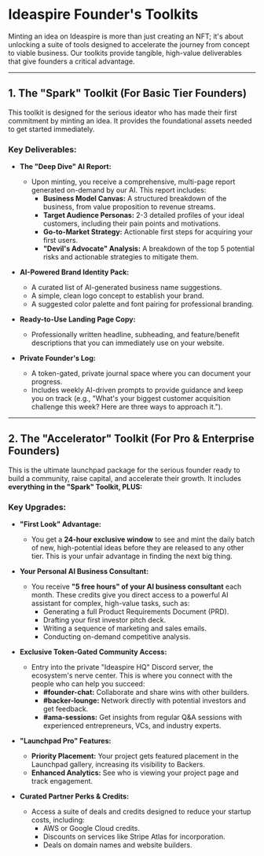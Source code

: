 # Ideaspire Founder's Toolkits

Minting an idea on Ideaspire is more than just creating an NFT; it's about unlocking a suite of tools designed to accelerate the journey from concept to viable business. Our toolkits provide tangible, high-value deliverables that give founders a critical advantage.

---

## 1. The "Spark" Toolkit (For Basic Tier Founders)

This toolkit is designed for the serious ideator who has made their first commitment by minting an idea. It provides the foundational assets needed to get started immediately.

### Key Deliverables:

*   **The "Deep Dive" AI Report:**
    *   Upon minting, you receive a comprehensive, multi-page report generated on-demand by our AI. This report includes:
        *   **Business Model Canvas:** A structured breakdown of the business, from value proposition to revenue streams.
        *   **Target Audience Personas:** 2-3 detailed profiles of your ideal customers, including their pain points and motivations.
        *   **Go-to-Market Strategy:** Actionable first steps for acquiring your first users.
        *   **"Devil's Advocate" Analysis:** A breakdown of the top 5 potential risks and actionable strategies to mitigate them.

*   **AI-Powered Brand Identity Pack:**
    *   A curated list of AI-generated business name suggestions.
    *   A simple, clean logo concept to establish your brand.
    *   A suggested color palette and font pairing for professional branding.

*   **Ready-to-Use Landing Page Copy:**
    *   Professionally written headline, subheading, and feature/benefit descriptions that you can immediately use on your website.

*   **Private Founder's Log:**
    *   A token-gated, private journal space where you can document your progress.
    *   Includes weekly AI-driven prompts to provide guidance and keep you on track (e.g., "What's your biggest customer acquisition challenge this week? Here are three ways to approach it.").

---

## 2. The "Accelerator" Toolkit (For Pro & Enterprise Founders)

This is the ultimate launchpad package for the serious founder ready to build a community, raise capital, and accelerate their growth. It includes **everything in the "Spark" Toolkit, PLUS:**

### Key Upgrades:

*   **"First Look" Advantage:**
    *   You get a **24-hour exclusive window** to see and mint the daily batch of new, high-potential ideas before they are released to any other tier. This is your unfair advantage in finding the next big thing.

*   **Your Personal AI Business Consultant:**
    *   You receive **"5 free hours" of your AI business consultant** each month. These credits give you direct access to a powerful AI assistant for complex, high-value tasks, such as:
        *   Generating a full Product Requirements Document (PRD).
        *   Drafting your first investor pitch deck.
        *   Writing a sequence of marketing and sales emails.
        *   Conducting on-demand competitive analysis.

*   **Exclusive Token-Gated Community Access:**
    *   Entry into the private "Ideaspire HQ" Discord server, the ecosystem's nerve center. This is where you connect with the people who can help you succeed:
        *   **#founder-chat:** Collaborate and share wins with other builders.
        *   **#backer-lounge:** Network directly with potential investors and get feedback.
        *   **#ama-sessions:** Get insights from regular Q&A sessions with experienced entrepreneurs, VCs, and industry experts.

*   **"Launchpad Pro" Features:**
    *   **Priority Placement:** Your project gets featured placement in the Launchpad gallery, increasing its visibility to Backers.
    *   **Enhanced Analytics:** See who is viewing your project page and track engagement.

*   **Curated Partner Perks & Credits:**
    *   Access a suite of deals and credits designed to reduce your startup costs, including:
        *   AWS or Google Cloud credits.
        *   Discounts on services like Stripe Atlas for incorporation.
        *   Deals on domain names and website builders.
